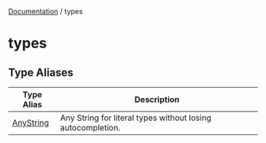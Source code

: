 [Documentation](../index.md) / types

# types

## Type Aliases

| Type Alias | Description |
| ------ | ------ |
| [AnyString](type-aliases/AnyString.md) | Any String for literal types without losing autocompletion. |

